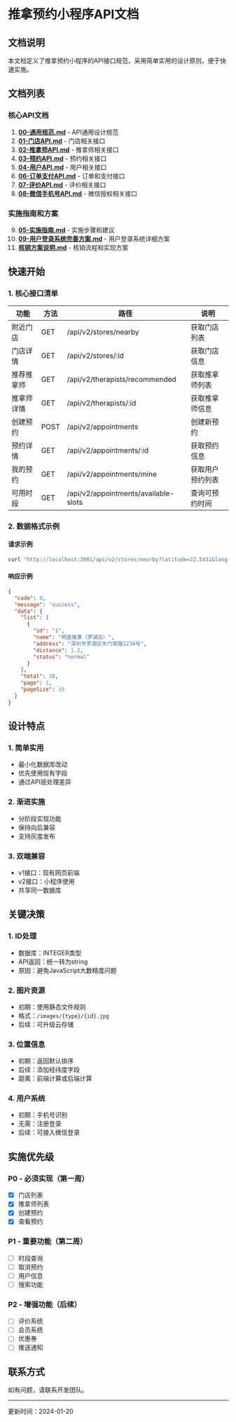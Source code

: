 # 推拿预约小程序API文档

## 文档说明

本文档定义了推拿预约小程序的API接口规范，采用简单实用的设计原则，便于快速实施。

## 文档列表

### 核心API文档
1. **[00-通用规范.md](./00-通用规范.md)** - API通用设计规范
2. **[01-门店API.md](./01-门店API.md)** - 门店相关接口
3. **[02-推拿师API.md](./02-推拿师API.md)** - 推拿师相关接口
4. **[03-预约API.md](./03-预约API.md)** - 预约相关接口
5. **[04-用户API.md](./04-用户API.md)** - 用户相关接口
6. **[06-订单支付API.md](./06-订单支付API.md)** - 订单和支付接口
7. **[07-评价API.md](./07-评价API.md)** - 评价相关接口
8. **[08-微信手机号API.md](./08-微信手机号API.md)** - 微信授权相关接口

### 实施指南和方案
9. **[05-实施指南.md](./05-实施指南.md)** - 实施步骤和建议
10. **[09-用户登录系统完善方案.md](./09-用户登录系统完善方案.md)** - 用户登录系统详细方案
11. **[核销方案说明.md](./核销方案说明.md)** - 核销流程和实现方案

## 快速开始

### 1. 核心接口清单

| 功能 | 方法 | 路径 | 说明 |
|------|------|------|------|
| 附近门店 | GET | /api/v2/stores/nearby | 获取门店列表 |
| 门店详情 | GET | /api/v2/stores/:id | 获取门店信息 |
| 推荐推拿师 | GET | /api/v2/therapists/recommended | 获取推拿师列表 |
| 推拿师详情 | GET | /api/v2/therapists/:id | 获取推拿师信息 |
| 创建预约 | POST | /api/v2/appointments | 创建新预约 |
| 预约详情 | GET | /api/v2/appointments/:id | 获取预约信息 |
| 我的预约 | GET | /api/v2/appointments/mine | 获取用户预约列表 |
| 可用时段 | GET | /api/v2/appointments/available-slots | 查询可预约时间 |

### 2. 数据格式示例

#### 请求示例
```bash
curl "http://localhost:3001/api/v2/stores/nearby?latitude=22.5431&longitude=114.0579"
```

#### 响应示例
```json
{
  "code": 0,
  "message": "success",
  "data": {
    "list": [
      {
        "id": "1",
        "name": "明医推拿（罗湖店）",
        "address": "深圳市罗湖区东门南路1234号",
        "distance": 1.2,
        "status": "normal"
      }
    ],
    "total": 38,
    "page": 1,
    "pageSize": 10
  }
}
```

## 设计特点

### 1. 简单实用
- 最小化数据库改动
- 优先使用现有字段
- 通过API层处理差异

### 2. 渐进实施
- 分阶段实现功能
- 保持向后兼容
- 支持灰度发布

### 3. 双端兼容
- v1接口：现有网页前端
- v2接口：小程序使用
- 共享同一数据库

## 关键决策

### 1. ID处理
- 数据库：INTEGER类型
- API返回：统一转为string
- 原因：避免JavaScript大数精度问题

### 2. 图片资源
- 初期：使用静态文件规则
- 格式：`/images/{type}/{id}.jpg`
- 后续：可升级云存储

### 3. 位置信息
- 初期：返回默认排序
- 后续：添加经纬度字段
- 距离：前端计算或后端计算

### 4. 用户系统
- 初期：手机号识别
- 无需：注册登录
- 后续：可接入微信登录

## 实施优先级

### P0 - 必须实现（第一周）
- [x] 门店列表
- [x] 推拿师列表
- [x] 创建预约
- [x] 查看预约

### P1 - 重要功能（第二周）
- [ ] 时段查询
- [ ] 取消预约
- [ ] 用户信息
- [ ] 搜索功能

### P2 - 增强功能（后续）
- [ ] 评价系统
- [ ] 会员系统
- [ ] 优惠券
- [ ] 推送通知

## 联系方式

如有问题，请联系开发团队。

---
更新时间：2024-01-20